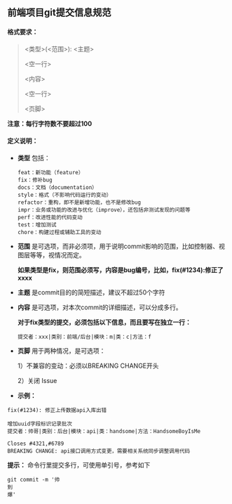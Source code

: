 ## 前端项目git提交信息规范

#### 格式要求：

> <类型>(<范围>): <主题>
>
><空一行>
>
><内容>
>
><空一行>
>
><页脚>

**注意：每行字符数不要超过100**

#### 定义说明：

- **类型** 包括：

    ```
    feat：新功能（feature）
    fix：修补bug
    docs：文档（documentation）
    style：格式（不影响代码运行的变动）
    refactor：重构，即不是新增功能，也不是修改bug
    impr：业务或功能的改进与优化（improve），还包括非测试发现的问题等
    perf：改进性能的代码变动
    test：增加测试
    chore：构建过程或辅助工具的变动
    ```

- **范围** 是可选项，而非必须项，用于说明commit影响的范围，比如控制器、视图层等等，视情况而定。

    **如果类型是fix，则范围必须写，内容是bug编号，比如，fix(#1234):修正了xxxx**

	
- **主题** 是commit目的的简短描述，建议不超过50个字符


- **内容** 是可选项，对本次commit的详细描述，可以分成多行。

    **对于fix类型的提交，必须包括以下信息，而且要写在独立一行：**

    ```
    提交者：xxx|类别：前端/后台|模块：m|类：c|方法：f
    ```

- **页脚** 用于两种情况，是可选项：

    1）不兼容的变动：必须以BREAKING CHANGE开头

    2）关闭 Issue

- **示例：**

```
fix(#1234): 修正上传数据api入库出错

增加uuid字段标识记录批次
提交者：帅哥|类别：后台|模块：api|类：handsome|方法：HandsomeBoyIsMe

Closes #4321,#6789
BREAKING CHANGE: api接口调用方式变更，需要相关系统同步调整调用代码
```

**提示：**
命令行里提交多行，可使用单引号，参考如下
```
git commit -m '帅
到
爆'
```